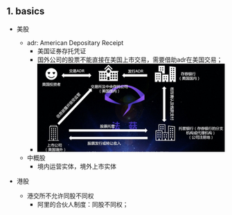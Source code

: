

## 1. basics

- 美股
    - adr: American Depositary Receipt
        - 美国证券存托凭证
        - 国外公司的股票不能直接在美国上市交易，需要借助adr在美国交易；   
        - ![adr](../images/adr.jpg)
    - 中概股
        - 境内运营实体，境外上市实体
    
- 港股
    - 港交所不允许同股不同权
        - 阿里的合伙人制度：同股不同权；
